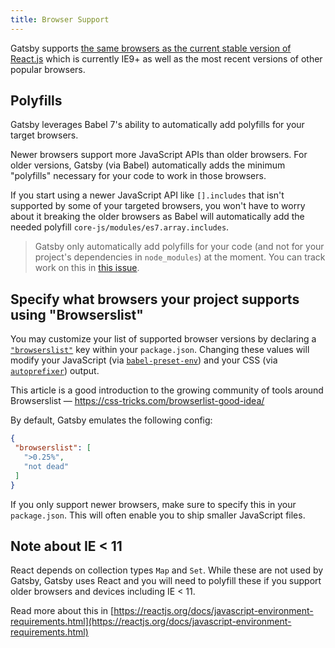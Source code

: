 ```yaml
---
title: Browser Support
---
```


Gatsby supports
[the same browsers as the current stable version of React.js](https://facebook.github.io/react/docs/react-dom.html#browser-support)
which is currently IE9+ as well as the most recent versions of other popular
browsers.

## Polyfills

Gatsby leverages Babel 7's ability to automatically add polyfills for your
target browsers.

Newer browsers support more JavaScript APIs than older browsers. For older
versions, Gatsby (via Babel) automatically adds the minimum "polyfills"
necessary for your code to work in those browsers.

If you start using a newer JavaScript API like `[].includes` that isn't
supported by some of your targeted browsers, you won't have to worry about it
breaking the older browsers as Babel will automatically add the needed polyfill
`core-js/modules/es7.array.includes`.

> Gatsby only automatically add polyfills for your code (and not for your project's dependencies in `node_modules`) at the moment. You can track work on this in [this issue](https://github.com/gatsbyjs/gatsby/issues/7064).

## Specify what browsers your project supports using "Browserslist"

You may customize your list of supported browser versions by declaring a
[`"browserslist"`](https://github.com/ai/browserslist) key within your
`package.json`. Changing these values will modify your JavaScript (via
[`babel-preset-env`](https://github.com/babel/babel-preset-env#targetsbrowsers))
and your CSS (via [`autoprefixer`](https://github.com/postcss/autoprefixer))
output.

This article is a good introduction to the growing community of tools around
Browserslist — https://css-tricks.com/browserlist-good-idea/

By default, Gatsby emulates the following config:

```javascript:title=package.json
{
 "browserslist": [
   ">0.25%",
   "not dead"
 ]
}
```

If you only support newer browsers, make sure to specify this in your
`package.json`. This will often enable you to ship smaller JavaScript files.

## Note about IE < 11

React depends on collection types `Map` and `Set`. While these are not used by Gatsby, Gatsby uses React and you will need to polyfill these if you support older browsers and devices including IE < 11.

Read more about this in [https://reactjs.org/docs/javascript-environment-requirements.html](https://reactjs.org/docs/javascript-environment-requirements.html)
